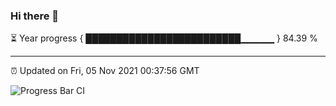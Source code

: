### Hi there 👋

⏳ Year progress { █████████████████████████▁▁▁▁▁ } 84.39 %

---

⏰ Updated on Fri, 05 Nov 2021 00:37:56 GMT

![Progress Bar CI](https://github.com/liununu/liununu/workflows/Progress%20Bar%20CI/badge.svg)

